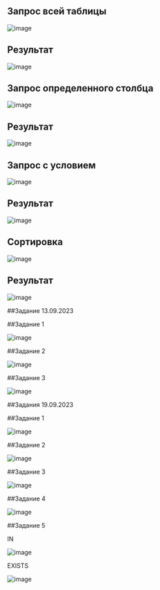 ## Запрос всей таблицы 

![image](https://github.com/xisqzz/db_practice/assets/144116612/e38074e3-a7a5-418b-8304-8ce7510f8451)

## Результат

![image](https://github.com/xisqzz/db_practice/assets/144116612/51e92fd6-234a-4150-95b1-eff92acd4a51)

## Запрос определенного столбца 

![image](https://github.com/xisqzz/db_practice/assets/144116612/ec72dcef-f939-4220-8ecb-19e2fcbc5805)

## Результат 

![image](https://github.com/xisqzz/db_practice/assets/144116612/41671f48-9b0a-4ca9-839a-cebd919b4cff)

## Запрос с условием 

![image](https://github.com/xisqzz/db_practice/assets/144116612/37b1be32-9735-466c-bee8-8e7af740b301)

## Результат 

![image](https://github.com/xisqzz/db_practice/assets/144116612/bd0e13f7-1048-4ff1-b250-784230b31e93)

## Сортировка 

![image](https://github.com/xisqzz/db_practice/assets/144116612/6e0d868b-6cde-4e77-b04e-9cc3a2f53b1a)

## Результат 

![image](https://github.com/xisqzz/db_practice/assets/144116612/a59fde62-dd9b-4390-b87a-be3672e46da5)


##Задание 13.09.2023

##Задание 1 

![image](https://github.com/xisqzz/db_practice/assets/144116612/c6294f5d-81c4-4fe7-9b0d-03a75eb48d7e)

##Задание 2 

![image](https://github.com/xisqzz/db_practice/assets/144116612/96a40f7a-1a37-485b-9c73-2465caf4bad5)

##Задание 3 

![image](https://github.com/xisqzz/db_practice/assets/144116612/50cb6a50-ff7c-46f6-bc92-cff07c419089)

##Задания 19.09.2023

##Задание 1 

![image](https://github.com/xisqzz/db_practice/assets/144116612/849cf873-e597-4a2a-b6a1-adf1849332de)

##Задание 2 

![image](https://github.com/xisqzz/db_practice/assets/144116612/287890b9-0e8f-4ad3-b2b1-f8fa72488d58)

##Задание 3 

![image](https://github.com/xisqzz/db_practice/assets/144116612/1d81f861-a670-49ad-b183-952c0dbc8723)

##Задание 4 

![image](https://github.com/xisqzz/db_practice/assets/144116612/bbfc1c96-dde0-4349-b093-96a67798315a)

##Задание 5 

IN 

![image](https://github.com/xisqzz/db_practice/assets/144116612/9e3f4740-e7f9-45af-b091-ac8fb6468a75)

EXISTS

![image](https://github.com/xisqzz/db_practice/assets/144116612/18c42724-2b06-4495-a1c4-be80e1642d5c)


